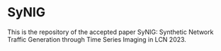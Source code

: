 # SyNIG
This is the repository of the accepted paper SyNIG: Synthetic Network Traffic Generation through Time Series Imaging in LCN 2023.

